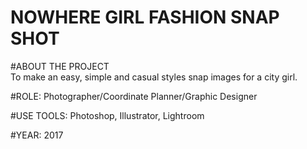 # NOWHERE GIRL FASHION SNAP SHOT #

#ABOUT THE PROJECT<br>
To make an easy, simple and casual styles snap images for a city girl. 

#ROLE: Photographer/Coordinate Planner/Graphic Designer

#USE TOOLS: Photoshop, Illustrator, Lightroom

#YEAR: 2017
